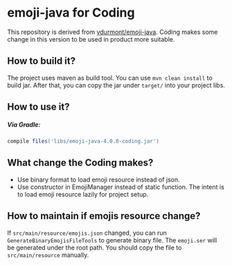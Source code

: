 # emoji-java for Coding
This repository is derived from [vdurmont/emoji-java](https://github.com/vdurmont/emoji-java).
Coding makes some change in this version to be used in product more suitable.

## How to build it?
The project uses maven as build tool. You can use `mvn clean install` to build jar.
After that, you can copy the jar under `target/` into your project libs.

## How to use it?
##### Via Gradle:
```gradle
compile files('libs/emoji-java-4.0.0-coding.jar')
```

## What change the Coding makes?
+ Use binary format to load emoji resource instead of json.
+ Use constructor in EmojiManager instead of static function. The intent is to load emoji resource lazily for project setup.

## How to maintain if emojis resource change?
If `src/main/resource/emojis.json` changed, you can run `GenerateBinaryEmojisFileTools` to generate binary file. 
The `emoji.ser` will be generated under the root path. You should copy the file to `src/main/resource` manually.